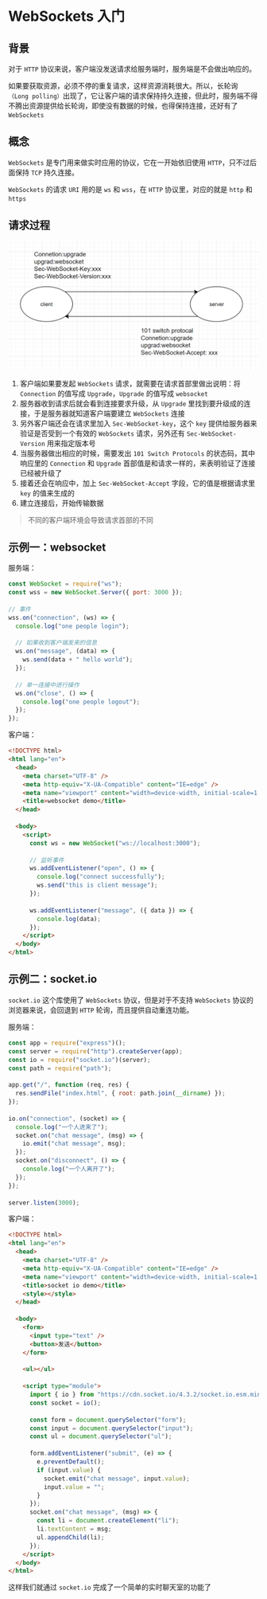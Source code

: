 # WebSockets 入门

## 背景

对于 `HTTP` 协议来说，客户端没发送请求给服务端时，服务端是不会做出响应的。

如果要获取资源，必须不停的重复请求，这样资源消耗很大。所以，长轮询 `（Long polling）`出现了，它让客户端的请求保持持久连接，但此时，服务端不得不腾出资源提供给长轮询，即使没有数据的时候，也得保持连接，还好有了 `WebSockets`

## 概念

`WebSockets` 是专门用来做实时应用的协议，它在一开始依旧使用 `HTTP`，只不过后面保持 `TCP` 持久连接。

`WebSockets` 的请求 `URI` 用的是 `ws` 和 `wss`，在 `HTTP` 协议里，对应的就是 `http` 和 `https`

## 请求过程

![](imgs/websocket-1-1.png)

1. 客户端如果要发起 `WebSockets` 请求，就需要在请求首部里做出说明：将 `Connection` 的值写成 `Upgrade`，`Upgrade` 的值写成 `websocket`
2. 服务器收到请求后就会看到连接要求升级，从 `Upgrade` 里找到要升级成的连接，于是服务器就知道客户端要建立 `WebSockets` 连接
3. 另外客户端还会在请求里加入 `Sec-WebSocket-key`，这个 `key` 提供给服务器来验证是否受到一个有效的 `WebSockets` 请求，另外还有 `Sec-WebSocket-Version` 用来指定版本号
4. 当服务器做出相应的时候，需要发出 `101 Switch Protocols` 的状态码，其中响应里的 `Connection` 和 `Upgrade` 首部值是和请求一样的，来表明验证了连接已经被升级了
5. 接着还会在响应中，加上 `Sec-WebSocket-Accept` 字段，它的值是根据请求里 `key` 的值来生成的
6. 建立连接后，开始传输数据

> 不同的客户端环境会导致请求首部的不同

## 示例一：websocket

服务端：

```js
const WebSocket = require("ws");
const wss = new WebSocket.Server({ port: 3000 });

// 事件
wss.on("connection", (ws) => {
  console.log("one people login");

  // 如果收到客户端发来的信息
  ws.on("message", (data) => {
    ws.send(data + " hello world");
  });

  // 单一连接中进行操作
  ws.on("close", () => {
    console.log("one people logout");
  });
});
```

客户端：

```html
<!DOCTYPE html>
<html lang="en">
  <head>
    <meta charset="UTF-8" />
    <meta http-equiv="X-UA-Compatible" content="IE=edge" />
    <meta name="viewport" content="width=device-width, initial-scale=1.0" />
    <title>websocket demo</title>
  </head>

  <body>
    <script>
      const ws = new WebSocket("ws://localhost:3000");

      // 监听事件
      ws.addEventListener("open", () => {
        console.log("connect successfully");
        ws.send("this is client message");
      });

      ws.addEventListener("message", ({ data }) => {
        console.log(data);
      });
    </script>
  </body>
</html>
```

## 示例二：socket.io

`socket.io` 这个库使用了 `WebSockets` 协议，但是对于不支持 `WebSockets` 协议的浏览器来说，会回退到 `HTTP` 轮询，而且提供自动重连功能。

服务端：

```js
const app = require("express")();
const server = require("http").createServer(app);
const io = require("socket.io")(server);
const path = require("path");

app.get("/", function (req, res) {
  res.sendFile("index.html", { root: path.join(__dirname) });
});

io.on("connection", (socket) => {
  console.log("一个人进来了");
  socket.on("chat message", (msg) => {
    io.emit("chat message", msg);
  });
  socket.on("disconnect", () => {
    console.log("一个人离开了");
  });
});

server.listen(3000);
```

客户端：

```html
<!DOCTYPE html>
<html lang="en">
  <head>
    <meta charset="UTF-8" />
    <meta http-equiv="X-UA-Compatible" content="IE=edge" />
    <meta name="viewport" content="width=device-width, initial-scale=1.0" />
    <title>socket io demo</title>
    <style></style>
  </head>

  <body>
    <form>
      <input type="text" />
      <button>发送</button>
    </form>

    <ul></ul>

    <script type="module">
      import { io } from "https://cdn.socket.io/4.3.2/socket.io.esm.min.js";
      const socket = io();

      const form = document.querySelector("form");
      const input = document.querySelector("input");
      const ul = document.querySelector("ul");

      form.addEventListener("submit", (e) => {
        e.preventDefault();
        if (input.value) {
          socket.emit("chat message", input.value);
          input.value = "";
        }
      });
      socket.on("chat message", (msg) => {
        const li = document.createElement("li");
        li.textContent = msg;
        ul.appendChild(li);
      });
    </script>
  </body>
</html>
```

这样我们就通过 `socket.io` 完成了一个简单的实时聊天室的功能了

